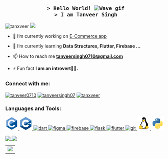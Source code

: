 <h3 align="center">
        <samp>&gt; Hello World! <img        src="https://raw.githubusercontent.com/MartinHeinz/MartinHeinz/master/wave.gif" alt="Wave gif" width="30px" height="30px"><br>
        &gt; I am <b>Tanveer Singh</b>
        </samp>
</h3>

<p align="left"> <img src="https://komarev.com/ghpvc/?username=tanxveer&label=Profile%20views&color=0e75b6&style=flat" alt="tanxveer" /> <img src="https://img.shields.io/badge/age-20-blue"> </p>  

- 🔭 I’m currently working on [E-Commerce app](https://github.com/tanxveer/lost_step)

- 🌱 I’m currently learning **Data Structures, Flutter, Firebase ...**

- 📫 How to reach me **tanveersingh0710@gmail.com**

- ⚡ Fun fact **I am an introvert🤦‍♂️.**

<h3 align="left">Connect with me:</h3>
<p align="left">
<a href="https://twitter.com/tanveer0710" target="blank"><img align="center" src="https://raw.githubusercontent.com/rahuldkjain/github-profile-readme-generator/master/src/images/icons/Social/twitter.svg" alt="tanveer0710" height="30" width="40" /></a>
<a href="https://linkedin.com/in/tanveersingh07" target="blank"><img align="center" src="https://raw.githubusercontent.com/rahuldkjain/github-profile-readme-generator/master/src/images/icons/Social/linked-in-alt.svg" alt="tanveersingh07" height="30" width="40" /></a>
<a href="https://instagram.com/tanxveer" target="blank"><img align="center" src="https://raw.githubusercontent.com/rahuldkjain/github-profile-readme-generator/master/src/images/icons/Social/instagram.svg" alt="tanxveer" height="30" width="40" /></a>
</p>

<h3 align="left">Languages and Tools:</h3>
<p align="left"> <a href="https://www.cprogramming.com/" target="_blank" rel="noreferrer"> <img src="https://raw.githubusercontent.com/devicons/devicon/master/icons/c/c-original.svg" alt="c" width="40" height="40"/> </a> <a href="https://www.w3schools.com/cpp/" target="_blank" rel="noreferrer"> <img src="https://raw.githubusercontent.com/devicons/devicon/master/icons/cplusplus/cplusplus-original.svg" alt="cplusplus" width="40" height="40"/> </a> <a href="https://dart.dev" target="_blank" rel="noreferrer"> <img src="https://www.vectorlogo.zone/logos/dartlang/dartlang-icon.svg" alt="dart" width="40" height="40"/> </a> <a href="https://www.figma.com/" target="_blank" rel="noreferrer"> <img src="https://www.vectorlogo.zone/logos/figma/figma-icon.svg" alt="figma" width="40" height="40"/> </a> <a href="https://firebase.google.com/" target="_blank" rel="noreferrer"> <img src="https://www.vectorlogo.zone/logos/firebase/firebase-icon.svg" alt="firebase" width="40" height="40"/> </a> <a href="https://flask.palletsprojects.com/" target="_blank" rel="noreferrer"> <img src="https://www.vectorlogo.zone/logos/pocoo_flask/pocoo_flask-icon.svg" alt="flask" width="40" height="40"/> </a> <a href="https://flutter.dev" target="_blank" rel="noreferrer"> <img src="https://www.vectorlogo.zone/logos/flutterio/flutterio-icon.svg" alt="flutter" width="40" height="40"/> </a> <a href="https://git-scm.com/" target="_blank" rel="noreferrer"> <img src="https://www.vectorlogo.zone/logos/git-scm/git-scm-icon.svg" alt="git" width="40" height="40"/> </a> <a href="https://www.linux.org/" target="_blank" rel="noreferrer"> <img src="https://raw.githubusercontent.com/devicons/devicon/master/icons/linux/linux-original.svg" alt="linux" width="40" height="40"/> </a> <a href="https://www.python.org" target="_blank" rel="noreferrer"> <img src="https://raw.githubusercontent.com/devicons/devicon/master/icons/python/python-original.svg" alt="python" width="40" height="40"/> </a> </p>

<a href="https://github.com/anuraghazra/github-readme-stats">
  <img width="48%" align="center" src="https://github-readme-stats.vercel.app/api?username=tanxveer&show_icons=true&theme=tokyonight&hide_border=true" />
</a>
<a href="https://git.io/streak-stats">
  <img width="48%" align="center" src="http://github-readme-streak-stats.herokuapp.com?user=tanxveer&theme=tokyonight&hide_border=true" />
</a>
<table align = "center">
  <td>
<a href="https://github.com/anuraghazra/github-readme-stats">
  <img src="https://github-readme-stats.vercel.app/api/top-langs/?username=tanxveer&theme=tokyonight&layout=compact&hide_border=true" />
</a>
  </td>
</table>
